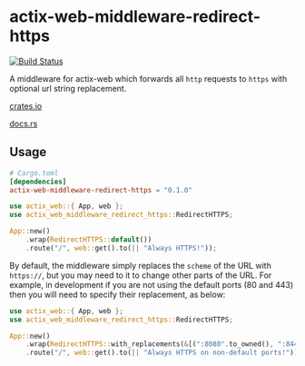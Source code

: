 # actix-web-middleware-redirect-https


[![Build Status](https://travis-ci.org/petertrotman/actix-web-middleware-redirect-https.svg?branch=master)](https://travis-ci.org/petertrotman/actix-web-middleware-redirect-https)

A middleware for actix-web which forwards all `http` requests to `https` with optional url string replacement.

[crates.io](https://crates.io/crates/actix-web-middleware-redirect-https)

[docs.rs](https://docs.rs/actix-web-middleware-redirect-https)

## Usage

```toml
# Cargo.toml
[dependencies]
actix-web-middleware-redirect-https = "0.1.0"
```

```rust
use actix_web::{ App, web };
use actix_web_middleware_redirect_https::RedirectHTTPS;

App::new()
    .wrap(RedirectHTTPS::default())
    .route("/", web::get().to(|| "Always HTTPS!"));
```
By default, the middleware simply replaces the `scheme` of the URL with `https://`, but you may need to it to change other parts of the URL.
For example, in development if you are not using the default ports (80 and 443) then you will need to specify their replacement, as below:

```rust
use actix_web::{ App, web };
use actix_web_middleware_redirect_https::RedirectHTTPS;

App::new()
    .wrap(RedirectHTTPS::with_replacements(&[(":8080".to_owned(), ":8443".to_owned())]))
    .route("/", web::get().to(|| "Always HTTPS on non-default ports!"));
```
